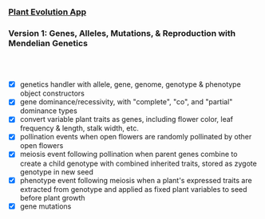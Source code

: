### [Plant Evolution App](https://github.com/matthewmain/plant_evolution_app) 
### Version 1: Genes, Alleles, Mutations, & Reproduction with Mendelian Genetics

<br>
<br>

- [X] genetics handler with allele, gene, genome, genotype & phenotype object constructors
- [X] gene dominance/recessivity, with "complete", "co", and "partial" dominance types
- [X] convert variable plant traits as genes, including flower color, leaf frequency & length, stalk width, etc.
- [X] pollination events when open flowers are randomly pollinated by other open flowers
- [X] meiosis event following pollination when parent genes combine to create a child genotype with combined inherited traits, stored as zygote genotype in new seed
- [X] phenotype event following meiosis when a plant's expressed traits are extracted from genotype and applied as fixed plant variables to seed before plant growth
- [X] gene mutations